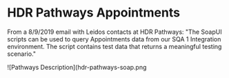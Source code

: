 # HDR Pathways Appointments

From a 8/9/2019 email with Leidos contacts at HDR Pathways: "The SoapUI scripts can be used to query Appointments data from our SQA 1 Integration environment. The script contains test data that returns a meaningful testing scenario."

![Pathways Description](hdr-pathways-soap.png
